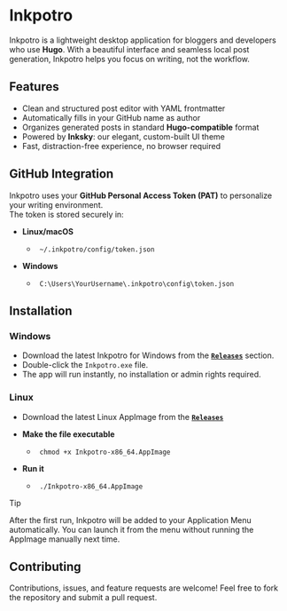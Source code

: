 # Inkpotro
Inkpotro is a lightweight desktop application for bloggers and developers who use **Hugo**. With a beautiful interface and seamless local post generation, Inkpotro helps you focus on writing, not the workflow.

## Features
- Clean and structured post editor with YAML frontmatter
- Automatically fills in your GitHub name as author
- Organizes generated posts in standard **Hugo-compatible** format
- Powered by **Inksky**: our elegant, custom-built UI theme
- Fast, distraction-free experience, no browser required

## GitHub Integration
Inkpotro uses your **GitHub Personal Access Token (PAT)** to personalize your writing environment.</br>The token is stored securely in:
* **Linux/macOS**
  
   * ```shell
      ~/.inkpotro/config/token.json
      ```
* **Windows**
  
   * ```shell
      C:\Users\YourUsername\.inkpotro\config\token.json
      ```

## Installation
### Windows
- Download the latest Inkpotro for Windows from the [**`Releases`**](https://github.com/inkpotro/inkpotro/releases) section.
- Double-click the `Inkpotro.exe` file.
- The app will run instantly, no installation or admin rights required.

### Linux
- Download the latest Linux AppImage from the [**`Releases`**](https://github.com/inkpotro/inkpotro/releases)
* **Make the file executable**
  
   * ```shell
      chmod +x Inkpotro-x86_64.AppImage
      ```
* **Run it**
  
   * ```shell
      ./Inkpotro-x86_64.AppImage
      ```
> [!TIP]
> After the first run, Inkpotro will be added to your Application Menu automatically. You can launch it from the menu without running the AppImage manually next time.

## Contributing
Contributions, issues, and feature requests are welcome! Feel free to fork the repository and submit a pull request.